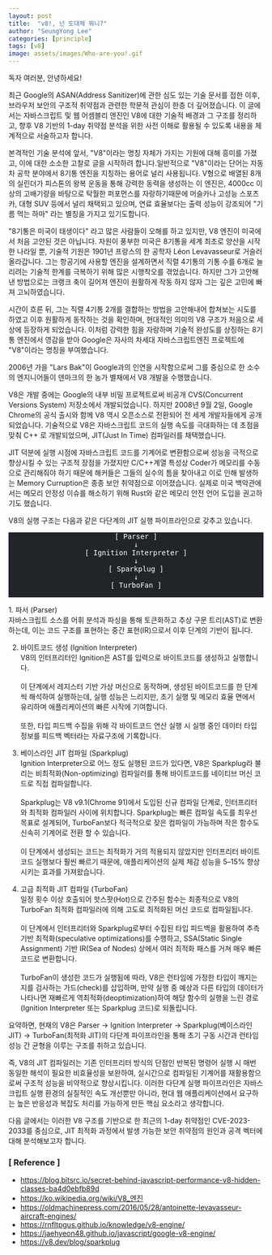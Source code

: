 ```yaml
---
layout: post
title:  "v8!, 넌 도대체 뭐니?"
author: "SeungYong Lee"
categories: [principle]
tags: [v8]
image: assets/images/Who-are-you!.gif
---
```

독자 여러분, 안녕하세요!

최근 Google의 ASAN(Address Sanitizer)에 관한 심도 있는 기술 문서를 접한 이후, 브라우저 보안의 구조적 취약점과 관련한 학문적 관심이 한층 더 깊어졌습니다. 이 글에서는 자바스크립트 및 웹 어셈블리 엔진인 V8에 대한 기술적 배경과 그 구조를 정리하고, 향후 V8 기반의 1-day 취약점 분석을 위한 사전 이해로 활용될 수 있도록 내용을 체계적으로 서술하고자 합니다.

본격적인 기술 분석에 앞서, "V8"이라는 명칭 자체가 가지는 기원에 대해 흥미를 가졌고, 이에 대한 소소한 고찰로 글을 시작하려 합니다.일반적으로 "V8"이라는 단어는 자동차 공학 분야에서 8기통 엔진을 지칭하는 용어로 널리 사용됩니다. V형으로 배열된 8개의 실린더가 피스톤의 왕복 운동을 통해 강력한 동력을 생성하는 이 엔진은, 4000cc 이상의 고배기량을 바탕으로 탁월한 퍼포먼스를 자랑하기때문에 머슬카나 고성능 스포츠카, 대형 SUV 등에서 널리 채택되고 있으며, 연료 효율보다는 출력 성능이 강조되어 "기름 먹는 하마" 라는 별칭을 가지고 있기도합니다.

"8기통은 미국이 태생이다" 라고 많은 사람들이 오해를 하고 있지만, V8 엔진이 미국에서 처음 고안된 것은 아닙니다. 자원이 풍부한 미국은 8기통을 세계 최초로 양산을 시작한 나라일 뿐, 기술적 기원은 1901년 프랑스의 한 공학자 Léon Levavasseur로 거슬러올라갑니다. 그는 항공기에 사용할 엔진을 설계하면서 직렬 4기통의 기통 수를 6개로 늘리려는 기술적 한계를 극복하기 위해 많은 시행착오를 겪었습니다. 하지만 그가 고안해낸 방법으로는 크랭크 축이 길어져 엔진이 원활하게 작동 하지 않자 그는 깊은 고민에 빠져 고뇌하였습니다. 

시간이 흐른 뒤, 그는 직렬 4기통 2개를 결합하는 방법을 고안해내어 합쳐보는 시도를 하였고 이후 원활하게 동작하는 것을 확인하며, 현대적인 의미의 V8 구조가 처음으로 세상에 등장하게 되었습니다. 이처럼 강력한 힘을 자랑하며 기술적 완성도를 상징하는 8기통 엔진에서 영감을 받아 Google은 자사의 차세대 자바스크립트엔진 프로젝트에 "V8"이라는 명칭을 부여했습니다.

2006년 가을 "Lars Bak"이 Google과의 인연을 시작함으로써 그를 중심으로 한 소수의 엔지니어들이 덴마크의 한 농가 별채에서 V8 개발을 수행했습니다.

V8은 개발 중에는 Google의 내부 비밀 프로젝트로써 비공개 CVS(Concurrent Versions System) 저장소에서 개발되었습니다. 하지만 2008년 9월 2일, Google Chrome의 공식 출시와 함께 V8 역시 오픈소스로 전환되어 전 세계 개발자들에게 공개되었습니다. 기술적으로 V8은 자바스크립트 코드의 실행 속도를 극대화하는 데 초점을 맞춰 C++ 로 개발되었으며, JIT(Just In Time) 컴파일러를 채택했습니다. 

JIT 덕분에 실행 시점에 자바스크립트 코드를 기계어로 변환함으로써 성능을 극적으로 향상시킬 수 있는 구조적 장점을 가졌지만 C/C++계열 특성상 Coder가 메모리를 수동으로 관리해줘야 하기 때문에 해커들은 그들의 실수의 틈을 찾아내고 이로 인해 발생하는 Memory Curruption은 종종 보안 취약점으로 이어졌습니다. 실제로 미국 백악관에서는 메모리 안정성 이슈를 해소하기 위해 Rust와 같은 메모리 안전 언어 도입을 권고하기도 했습니다.

V8의 실행 구조는 다음과 같은 다단계의 JIT 실행 파이프라인으로 갖추고 있습니다.

<div align="center" style="background-color: rgb(33, 37, 41);">
    <pre style="color: rgb(255, 255, 255);" >
[ Parser ]
↓
[ Ignition Interpreter ]
↓
[ Sparkplug ]
↓
[ TurboFan ]
    </pre>
</div>
1. 파서 (Parser)<br>
자바스크립트 소스를 어휘 분석과 파싱을 통해 토큰화하고 추상 구문 트리(AST)로 변환하는데, 이는 코드 구조를 표현하는 중간 표현(IR)으로서 이후 단계의 기반이 됩니다.

2. 바이트코드 생성 (Ignition Interpreter)<br>
V8의 인터프리터인 Ignition은 AST를 입력으로 바이트코드를 생성하고 실행합니다.<br><br>
이 단계에서 레지스터 기반 가상 머신으로 동작하며, 생성된 바이트코드를 한 단계씩 해석하여 실행하는데, 실행 성능은 느리지만, 초기 실행 및 메모리 효율 면에서 유리하며 애플리케이션의 빠른 시작에 기여합니다.<br><br>
또한, 타입 피드백 수집을 위해 각 바이트코드 연산 실행 시 실행 중인 데이터 타입 정보를 피드백 벡터라는 자료구조에 기록합니다.

3. 베이스라인 JIT 컴파일 (Sparkplug)<br>
Ignition Interpreter으로 어느 정도 실행된 코드가 있다면, V8은 Sparkplug라 불리는 비최적화(Non-optimizing) 컴파일러를 통해 바이트코드를 네이티브 머신 코드로 직접 컴파일합니다. <br><br>
Sparkplug는 V8 v9.1(Chrome 91)에서 도입된 신규 컴파일 단계로, 인터프리터와 최적화 컴파일러 사이에 위치합니다. Sparkplug는 빠른 컴파일 속도를 최우선 목표로 설계되어, TurboFan보다 적극적으로 잦은 컴파일이 가능하며 작은 함수도 신속히 기계어로 전환 할 수 있습니다. <br><br>
이 단계에서 생성되는 코드는 최적화가 거의 적용되지 않았지만 인터프리터 바이트코드 실행보다 훨씬 빠르기 때문에, 애플리케이션의 실제 체감 성능을 5–15% 향상시키는 효과를 가져왔습니다.

4. 고급 최적화 JIT 컴파일 (TurboFan)<br>
일정 횟수 이상 호출되어 핫스팟(Hot)으로 간주된 함수는 최종적으로 V8의 TurboFan 최적화 컴파일러에 의해 고도로 최적화된 머신 코드로 컴파일됩니다. <br><br>
이 단계에서 인터프리터와 Sparkplug로부터 수집된 타입 피드백을 활용하여 추측 기반 최적화(speculative optimizations)를 수행하고, SSA(Static Single Assignment) 기반 IR(Sea of Nodes) 상에서 여러 최적화 패스를 거쳐 매우 빠른 코드로 변환합니다. <br><br>
TurboFan이 생성한 코드가 실행됨에 따라, V8은 런타임에 가정한 타입이 깨지는지를 검사하는 가드(check)를 삽입하며, 만약 실행 중 예상과 다른 타입의 데이터가 나타나면 재빠르게 역최적화(deoptimization)하여 해당 함수의 실행을 느린 경로(Ignition Interpreter 또는 Sparkplug 코드)로 되돌립니다.

요약하면, 현재의 V8은 Parser → Ignition Interpreter → Sparkplug(베이스라인 JIT) → TurboFan(최적화 JIT)의 다단계 파이프라인을 통해 초기 구동 시간과 런타임 성능 간 균형을 이루는 구조를 취하고 있습니다.

즉, V8의 JIT 컴파일러는 기존 인터프리터 방식의 단점인 반복된 명령어 실행 시 매번 동일한 해석이 필요한 비효율성을 보완하여, 실시간으로 컴파일된 기계어를 재활용함으로써 구조적 성능을 비약적으로 향상시킵니다. 이러한 다단계 실행 파이프라인은 자바스크립트 실행 환경의 실질적인 속도 개선뿐만 아니라, 현대 웹 애플리케이션에서 요구하는 높은 반응성과 복잡도 처리를 가능하게 만든 핵심 요소라고 생각합니다.

다음 글에서는 이러한 V8 구조를 기반으로 한 최근의 1-day 취약점인 CVE-2023-2033를 중심으로, JIT 최적화 과정에서 발생 가능한 보안 취약점의 원인과 공격 벡터에 대해 분석해보고자 합니다.

### [ Reference ]
- https://blog.bitsrc.io/secret-behind-javascript-performance-v8-hidden-classes-ba4d0ebfb89d
- https://ko.wikipedia.org/wiki/V8_엔진
- https://oldmachinepress.com/2016/05/28/antoinette-levavasseur-aircraft-engines/
- https://rnfltpgus.github.io/knowledge/v8-engine/
- https://jaehyeon48.github.io/javascript/google-v8-engine/
- https://v8.dev/blog/sparkplug